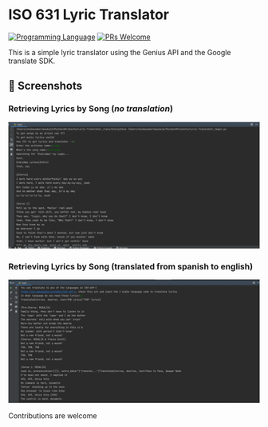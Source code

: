 # ISO 631 Lyric Translator
[![Programming Language](https://img.shields.io/badge/Language-Python-success?style=flat-square)](https://python.org)
[![PRs Welcome](https://img.shields.io/badge/PRs-welcome-success.svg?style=flat-square)](https://github.com/Goodnessuc/Lyric-Translator_/pulls)

This is a simple lyric translator using the Genius API and the Google translate SDK.

## 📸 Screenshots

### Retrieving Lyrics by Song (_no translation_)
<img src="assets/getlyrics.png" alt="Song Lyrics">



### Retrieving Lyrics by Song (translated from spanish to english)
<img src="assets/translate.png" alt="Usage page">


Contributions are welcome
